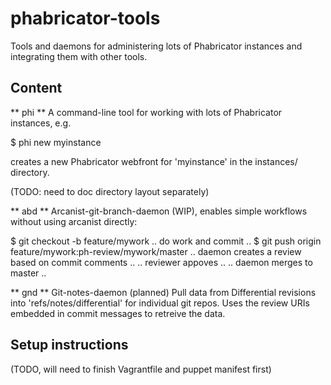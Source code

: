 # phabricator-tools

Tools and daemons for administering lots of Phabricator instances and
integrating them with other tools.

## Content

** phi **
A command-line tool for working with lots of Phabricator instances,
e.g.

  $ phi new myinstance

creates a new Phabricator webfront for 'myinstance' in the instances/
directory.

(TODO: need to doc directory layout separately)

** abd **
Arcanist-git-branch-daemon (WIP), enables simple workflows without using
arcanist directly:

  $ git checkout -b feature/mywork
  .. do work and commit ..
  $ git push origin feature/mywork:ph-review/mywork/master
  .. daemon creates a review based on commit comments ..
  .. reviewer appoves ..
  .. daemon merges to master ..

** gnd **
Git-notes-daemon (planned)
Pull data from Differential revisions into 'refs/notes/differential' for
individual git repos.  Uses the review URIs embedded in commit messages to
retreive the data.

## Setup instructions

(TODO, will need to finish Vagrantfile and puppet manifest first)
